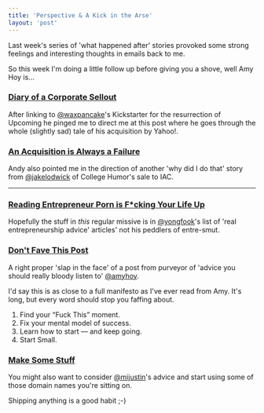 ```yaml
---
title: 'Perspective & A Kick in the Arse'
layout: 'post'
---
```


Last week's series of 'what happened after' stories provoked some strong feelings and interesting thoughts in emails back to me.

So this week I'm doing a little follow up before giving you a shove, well Amy Hoy is...


### [Diary of a Corporate Sellout](https://medium.com/message/diary-of-a-corporate-sellout-587479c215f4)

After linking to [@waxpancake](http:/twitter.com/waxpancake)'s Kickstarter for the resurrection of Upcoming he pinged me to direct me at this post where he goes through the whole (slightly sad) tale of his acquisition by Yahoo!.


### [An Acquisition is Always a Failure](http://pando.com/2013/04/02/an-acquisition-is-always-a-failure/)

Andy also pointed me in the direction of another 'why did I do that' story from [@jakelodwick](http://twitter.com/jakelodwick) of College Humor's sale to IAC.


-----


### [Reading Entrepreneur Porn is F*cking Your Life Up](http://yongfook.com/reading-entrepreneur-porn-is-fucking-your-life-up.html)

Hopefully the stuff in _this_ regular missive is in [@yongfook](http://twitter.com/yongfook)'s list of 'real entrepreneurship advice' articles' not his peddlers of entre-smut.


### [Don't Fave This Post](http://unicornfree.com/2014/dont-fave-this-post-how-to-really-launch-in-2014)

A right proper 'slap in the face' of a post from purveyor of 'advice you should really bloody listen to' [@amyhoy](http://twitter.com/amyhoy).

I'd say this is as close to a full manifesto as I've ever read from Amy. It's long, but every word should stop you faffing about.

1. Find your “Fuck This” moment.
2. Fix your mental model of success.
3. Learn how to start — and keep going.
4. Start Small.


### [Make Some Stuff](http://justinjackson.ca/makestuff/)

You might also want to consider [@mijustin](http://twitter.com/mijustin)'s advice and start using some of those domain names you're sitting on.

Shipping anything is a good habit ;-)
